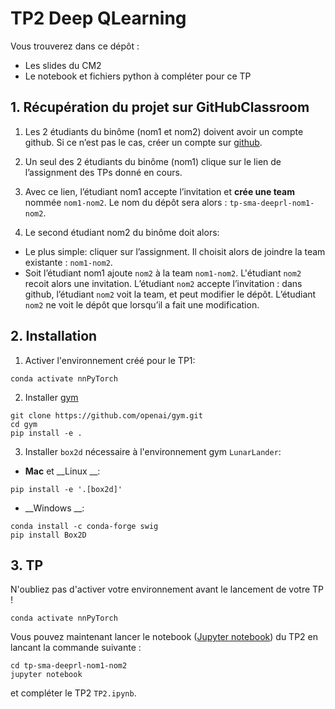 # TP2 Deep QLearning

Vous trouverez dans ce dépôt :
* Les slides du CM2
* Le notebook et fichiers python à compléter pour ce TP

## 1. Récupération du projet sur GitHubClassroom


1. Les 2 étudiants du binôme (nom1 et nom2) doivent avoir un compte github. Si ce n’est pas le cas, créer un compte sur [github](https://github.com).
2. Un seul des 2 étudiants du binôme (nom1) clique sur le lien de l’assignment des TPs donné en cours.

3. Avec ce lien, l’étudiant nom1 accepte l’invitation et **crée une team** nommée `nom1-nom2`. Le nom du dépôt sera alors : `tp-sma-deeprl-nom1-nom2`. 
4. Le second étudiant nom2 du binôme doit alors:
* Le plus simple:  cliquer sur l’assignment. Il choisit alors de joindre la team existante : `nom1-nom2`.
* Soit l’étudiant nom1 ajoute `nom2` à la team `nom1-nom2`. L'étudiant `nom2`  recoit alors une invitation. L’étudiant `nom2`  accepte l’invitation : dans github, l’étudiant `nom2`  voit la team, et peut modifier le dépôt. L’étudiant `nom2`  ne voit le dépôt que lorsqu’il a fait une modification.

## 2. Installation

1. Activer l'environnement créé pour le TP1:

```
conda activate nnPyTorch
```
2. Installer [gym](https://gym.openai.com)

```
git clone https://github.com/openai/gym.git
cd gym
pip install -e .
```
3. Installer `box2d` nécessaire à l'environnement gym  `LunarLander`:

 -  __Mac__  et __Linux __: 
```
pip install -e '.[box2d]' 
```

 -  __Windows __: 
 ```
conda install -c conda-forge swig
pip install Box2D
```

## 3. TP

N'oubliez pas d'activer votre environnement avant le lancement de votre TP !

```
conda activate nnPyTorch
```

Vous pouvez maintenant lancer le notebook ([Jupyter notebook](https://jupyter.org)) du TP2 en lancant la commande suivante :

```
cd tp-sma-deeprl-nom1-nom2
jupyter notebook
```
et compléter le TP2  `TP2.ipynb`.

